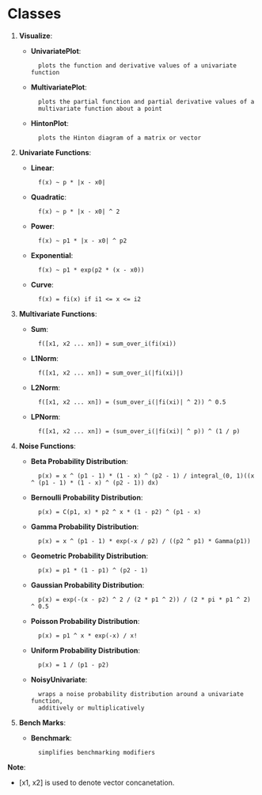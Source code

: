 # Classes

1. **Visualize**:

	* **UnivariatePlot**:

			plots the function and derivative values of a univariate function

	* **MultivariatePlot**:

			plots the partial function and partial derivative values of a
			multivariate function about a point

	* **HintonPlot**:

			plots the Hinton diagram of a matrix or vector

2. **Univariate Functions**:

	* **Linear**:

			f(x) ~ p * |x - x0|

	* **Quadratic**:

			f(x) ~ p * |x - x0| ^ 2

	* **Power**:

			f(x) ~ p1 * |x - x0| ^ p2

	* **Exponential**:

			f(x) ~ p1 * exp(p2 * (x - x0))

	* **Curve**:

			f(x) = fi(x) if i1 <= x <= i2

3.	**Multivariate Functions**:

	* **Sum**:

			f([x1, x2 ... xn]) = sum_over_i(fi(xi))

	* **L1Norm**:

			f([x1, x2 ... xn]) = sum_over_i(|fi(xi)|)

	* **L2Norm**:

			f([x1, x2 ... xn]) = (sum_over_i(|fi(xi)| ^ 2)) ^ 0.5

	* **LPNorm**:

			f([x1, x2 ... xn]) = (sum_over_i(|fi(xi)| ^ p)) ^ (1 / p)

4. **Noise Functions**:

	* **Beta Probability Distribution**:

			p(x) = x ^ (p1 - 1) * (1 - x) ^ (p2 - 1) / integral_(0, 1)((x ^ (p1 - 1) * (1 - x) ^ (p2 - 1)) dx)

	* **Bernoulli Probability Distribution**:

			p(x) = C(p1, x) * p2 ^ x * (1 - p2) ^ (p1 - x)

	* **Gamma Probability Distribution**:

			p(x) = x ^ (p1 - 1) * exp(-x / p2) / ((p2 ^ p1) * Gamma(p1))

	* **Geometric Probability Distribution**:
	
			p(x) = p1 * (1 - p1) ^ (p2 - 1)

	* **Gaussian Probability Distribution**:

			p(x) = exp(-(x - p2) ^ 2 / (2 * p1 ^ 2)) / (2 * pi * p1 ^ 2) ^ 0.5

	* **Poisson Probability Distribution**:

			p(x) = p1 ^ x * exp(-x) / x!

	* **Uniform Probability Distribution**:

			p(x) = 1 / (p1 - p2)

	* **NoisyUnivariate**:

			wraps a noise probability distribution around a univariate function,
			additively or multiplicatively

5.	**Bench Marks**:

	* **Benchmark**:

			simplifies benchmarking modifiers

**Note**:

* \[x1, x2\] is used to denote vector concanetation.
